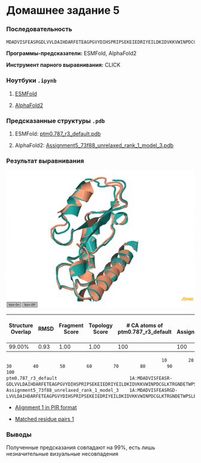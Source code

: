 # Домашнее задание 5

### Последовательность

```
MDADVISFEASRGDLVVLDAIHDARFETEAGPGVYDIHSPRIPSEKEIEDRIYEILDKIDVKKVWINPDCGLKTRGNDETWPSLEHLVAAAKAVRARLDK
```

**Программы-предсказатели:** ESMFold, AlphaFold2

**Инструмент парного выравнивания:** CLICK

### Ноутбуки `.ipynb`

1. [ESMFold](./ESMFold.ipynb)

2. [AlphaFold2](./AlphaFold2.ipynb)

### Предсказанные структуры `.pdb`

1. ESMFold: [ptm0.787_r3_default.pdb](./ESMFold_Predictions/ptm0.787_r3_default.pdb)

2. AlphaFold2: [Assignment5_73f88_unrelaxed_rank_1_model_3.pdb](./AlphaFold2_Predictions/Assignment5_73f88_unrelaxed_rank_1_model_3.pdb)

### Результат выравнивания

![Visualization](./CLICK_Alignment/Visualization.gif)

| Structure Overlap | RMSD | Fragment Score | Topology Score | # CA atoms of ptm0.787_r3_default | # CA atoms of Assignment6_73f88_unrelaxed_rank_1_model_3 | Match Size | #Identical Residues | #Identical Residues with Heuristics |
| ----------------- | ---- | -------------- | -------------- | --------------------------------- | -------------------------------------------------------- | ---------- | ------------------- | ----------------------------------- |
| 99.00%            | 0.93 | 1.00           | 1.00           | 100                               | 100                                                      | 99         | 98                  | 98                                  |

```shell
                                                          10        20        30        40        50        60        70        80        90        100     
ptm0.787_r3_default                           1A:MDADVISFEASR-GDLVVLDAIHDARFETEAGPGVYDIHSPRIPSEKEIEDRIYEILDKIDVKKVWINPDCGLKTRGNDETWPSLEHLVAAAKAVRARLDK:100A 
Assignment5_73f88_unrelaxed_rank_1_model_3    1A:MDADVISFEASRGD-LVVLDAIHDARFETEAGPGVYDIHSPRIPSEKEIEDRIYEILDKIDVKKVWINPDCGLKTRGNDETWPSLEHLVAAAKAVRARLDK:100A 
```

- [Alignment 1 in PIR format](./CLICK_Alignment/Alignment.pir)

- [Matched residue pairs 1](./CLICK_Alignment/Pairs.txt)

### Выводы

Полученные предсказания совпадают на 99%, есть лишь незначительные визуальные несовпадения 
